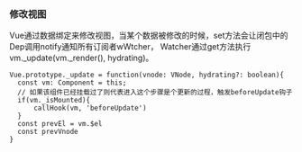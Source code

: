 ### 修改视图
Vue通过数据绑定来修改视图，当某个数据被修改的时候，set方法会让闭包中的Dep调用notify通知所有订阅者wWtcher，
Watcher通过get方法执行vm._update(vm._render(), hydrating)。
```JS
Vue.prototype._update = function(vnode: VNode, hydrating?: boolean){
  const vm: Component = this;
  // 如果该组件已经挂载过了则代表进入这个步骤是个更新的过程，触发beforeUpdate钩子
  if(vm._isMounted){
      callHook(vm, 'beforeUpdate')
  }
  const prevEl = vm.$el
  const prevVnode    
}
```